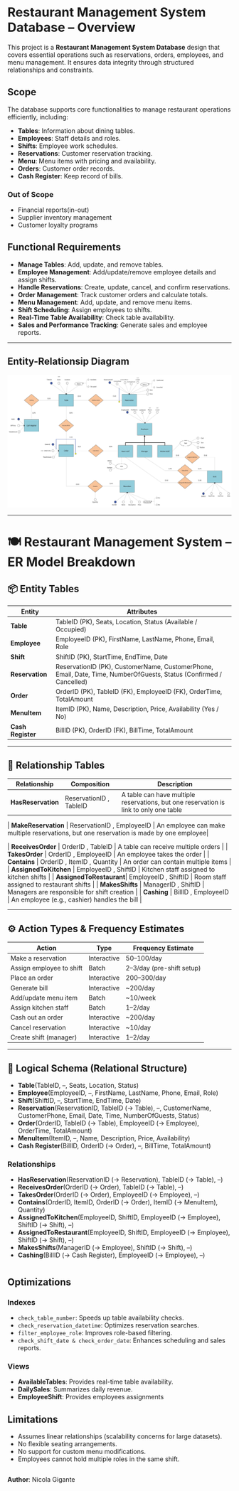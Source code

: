 # Restaurant Management System Database – Overview

This project is a **Restaurant Management System Database** design that covers essential operations such as reservations, orders, employees, and menu management. It ensures data integrity through structured relationships and constraints.

## Scope

The database supports core functionalities to manage restaurant operations efficiently, including:

- **Tables**: Information about dining tables.
- **Employees**: Staff details and roles.
- **Shifts**: Employee work schedules.
- **Reservations**: Customer reservation tracking.
- **Menu**: Menu items with pricing and availability.
- **Orders**: Customer order records.
- **Cash Register**: Keep record of bills.

### Out of Scope

- Financial reports(in-out)
- Supplier inventory management
- Customer loyalty programs

## Functional Requirements

- **Manage Tables**: Add, update, and remove tables.
- **Employee Management**: Add/update/remove employee details and assign shifts.
- **Handle Reservations**: Create, update, cancel, and confirm reservations.
- **Order Management**: Track customer orders and calculate totals.
- **Menu Management**: Add, update, and remove menu items.
- **Shift Scheduling**: Assign employees to shifts.
- **Real-Time Table Availability**: Check table availability.
- **Sales and Performance Tracking**: Generate sales and employee reports.

---



## Entity-Relationsip Diagram


![Entity-Relationsip Diagram](ER_RMDB.jpeg)

---
# 🍽️ Restaurant Management System – ER Model Breakdown

## 📦 Entity Tables

| Entity       | Attributes                                                                 |
|--------------|----------------------------------------------------------------------------|
| **Table**        | TableID (PK), Seats, Location, Status (Available / Occupied)               |
| **Employee**     | EmployeeID (PK), FirstName, LastName, Phone, Email, Role                  |
| **Shift**        | ShiftID (PK), StartTime, EndTime, Date                                    |
| **Reservation**  | ReservationID (PK), CustomerName, CustomerPhone, Email, Date, Time, NumberOfGuests, Status (Confirmed / Cancelled) |
| **Order**        | OrderID (PK), TableID (FK), EmployeeID (FK), OrderTime, TotalAmount       |
| **MenuItem**     | ItemID (PK), Name, Description, Price, Availability (Yes / No)            |
| **Cash Register**         | BillID (PK), OrderID (FK), BillTime, TotalAmount                 |

---

## 🔗 Relationship Tables

| Relationship           | Composition                         | Description                                                                |
|------------------------|--------------------------------------------|----------------------------------------------------------------------------|
| **HasReservation**     | ReservationID , TableID | A table can have multiple reservations, but one reservation is link to only one table|

| **MakeReservation**     | ReservationID , EmployeeID | An employee can make multiple reservations, but one reservation is made by one employee|

| **ReceivesOrder**      | OrderID , TableID                  | A table can receive multiple orders                                        |
| **TakesOrder**         | OrderID , EmployeeID               | An employee takes the order                                                |
| **Contains**           | OrderID , ItemID , Quantity        | An order can contain multiple items                                        |
| **AssignedToKitchen**  | EmployeeID , ShiftID               | Kitchen staff assigned to kitchen shifts                                   |
| **AssignedToRestaurant**| EmployeeID , ShiftID              | Room staff assigned to restaurant shifts                                   |
| **MakesShifts**        | ManagerID , ShiftID                | Managers are responsible for shift creation                                |
| **Cashing**            | BillID , EmployeeID                | An employee (e.g., cashier) handles the bill                               |

---

## ⚙️ Action Types & Frequency Estimates

| Action                     | Type        | Frequency Estimate       |
|----------------------------|-------------|---------------------------|
| Make a reservation         | Interactive | 50–100/day                |
| Assign employee to shift   | Batch       | 2–3/day (pre-shift setup) |
| Place an order             | Interactive | 200–300/day               |
| Generate bill              | Interactive | ~200/day                  |
| Add/update menu item       | Batch       | ~10/week                  |
| Assign kitchen staff       | Batch       | 1–2/day                   |
| Cash out an order          | Interactive | ~200/day                  |
| Cancel reservation         | Interactive | ~10/day                   |
| Create shift (manager)     | Interactive | 1–2/day                   |

---

## 🧱 Logical Schema (Relational Structure)

- **Table**(TableID, –, Seats, Location, Status)
- **Employee**(EmployeeID, –, FirstName, LastName, Phone, Email, Role)
- **Shift**(ShiftID, –, StartTime, EndTime, Date)
- **Reservation**(ReservationID, TableID (→ Table), –, CustomerName, CustomerPhone, Email, Date, Time, NumberOfGuests, Status)
- **Order**(OrderID, TableID (→ Table), EmployeeID (→ Employee), OrderTime, TotalAmount)
- **MenuItem**(ItemID, –, Name, Description, Price, Availability)
- **Cash Register**(BillID, OrderID (→ Order), –, BillTime, TotalAmount)

### Relationships

- **HasReservation**(ReservationID (→ Reservation), TableID (→ Table), –)
- **ReceivesOrder**(OrderID (→ Order), TableID (→ Table), –)
- **TakesOrder**(OrderID (→ Order), EmployeeID (→ Employee), –)
- **Contains**(OrderID, ItemID, OrderID (→ Order), ItemID (→ MenuItem), Quantity)
- **AssignedToKitchen**(EmployeeID, ShiftID, EmployeeID (→ Employee), ShiftID (→ Shift), –)
- **AssignedToRestaurant**(EmployeeID, ShiftID, EmployeeID (→ Employee), ShiftID (→ Shift), –)
- **MakesShifts**(ManagerID (→ Employee), ShiftID (→ Shift), –)
- **Cashing**(BillID (→ Cash Register), EmployeeID (→ Employee), –)



#
## Optimizations

### Indexes

- `check_table_number`: Speeds up table availability checks.
- `check_reservation_datetime`: Optimizes reservation searches.
- `filter_employee_role`: Improves role-based filtering.
- `check_shift_date & check_order_date`: Enhances scheduling and sales reports.

### Views

- **AvailableTables**: Provides real-time table availability.
- **DailySales**: Summarizes daily revenue.
- **EmployeeShift**: Provides employees assignments

## Limitations

- Assumes linear relationships (scalability concerns for large datasets).
- No flexible seating arrangements.
- No support for custom menu modifications.
- Employees cannot hold multiple roles in the same shift.

##

**Author**: Nicola Gigante
